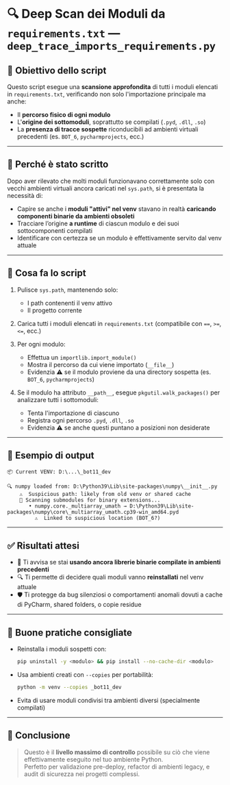 # 🔍 Deep Scan dei Moduli da `requirements.txt` — `deep_trace_imports_requirements.py`

## 🎯 Obiettivo dello script

Questo script esegue una **scansione approfondita** di tutti i moduli elencati in `requirements.txt`, verificando non solo l'importazione principale ma anche:

- Il **percorso fisico di ogni modulo**
- L'**origine dei sottomoduli**, soprattutto se compilati (`.pyd`, `.dll`, `.so`)
- La **presenza di tracce sospette** riconducibili ad ambienti virtuali precedenti (es. `BOT_6`, `pycharmprojects`, ecc.)

---

## 🧠 Perché è stato scritto

Dopo aver rilevato che molti moduli funzionavano correttamente solo con vecchi ambienti virtuali ancora caricati nel `sys.path`, si è presentata la necessità di:

- Capire se anche i **moduli "attivi" nel venv** stavano in realtà **caricando componenti binarie da ambienti obsoleti**
- Tracciare l’origine **a runtime** di ciascun modulo e dei suoi sottocomponenti compilati
- Identificare con certezza se un modulo è effettivamente servito dal venv attuale

---

## 🧪 Cosa fa lo script

1. Pulisce `sys.path`, mantenendo solo:
   - I path contenenti il venv attivo
   - Il progetto corrente

2. Carica tutti i moduli elencati in `requirements.txt` (compatibile con `==`, `>=`, `<=`, ecc.)

3. Per ogni modulo:
   - Effettua un `importlib.import_module()`
   - Mostra il percorso da cui viene importato (`__file__`)
   - Evidenzia ⚠️ se il modulo proviene da una directory sospetta (es. `BOT_6`, `pycharmprojects`)

4. Se il modulo ha attributo `__path__`, esegue `pkgutil.walk_packages()` per analizzare tutti i sottomoduli:
   - Tenta l'importazione di ciascuno
   - Registra ogni percorso `.pyd`, `.dll`, `.so`
   - Evidenzia ⚠️ se anche questi puntano a posizioni non desiderate

---

## 🧾 Esempio di output

```
📦 Current VENV: D:\...\_bot11_dev

🔍 numpy loaded from: D:\Python39\Lib\site-packages\numpy\__init__.py
    ⚠️  Suspicious path: likely from old venv or shared cache
    📂 Scanning submodules for binary extensions...
       • numpy.core._multiarray_umath → D:\Python39\Lib\site-packages\numpy\core\_multiarray_umath.cp39-win_amd64.pyd
         ⚠️  Linked to suspicious location (BOT_6?)
```

---

## ✅ Risultati attesi

- 🛑 Ti avvisa se stai **usando ancora librerie binarie compilate in ambienti precedenti**
- 🔍 Ti permette di decidere quali moduli vanno **reinstallati** nel venv attuale
- 🛡️ Ti protegge da bug silenziosi o comportamenti anomali dovuti a cache di PyCharm, shared folders, o copie residue

---

## 🔐 Buone pratiche consigliate

- Reinstalla i moduli sospetti con:
  ```bash
  pip uninstall -y <modulo> && pip install --no-cache-dir <modulo>
  ```

- Usa ambienti creati con `--copies` per portabilità:
  ```bash
  python -m venv --copies _bot11_dev
  ```

- Evita di usare moduli condivisi tra ambienti diversi (specialmente compilati)

---

## 📌 Conclusione

> Questo è il **livello massimo di controllo** possibile su ciò che viene effettivamente eseguito nel tuo ambiente Python.  
> Perfetto per validazione pre-deploy, refactor di ambienti legacy, e audit di sicurezza nei progetti complessi.